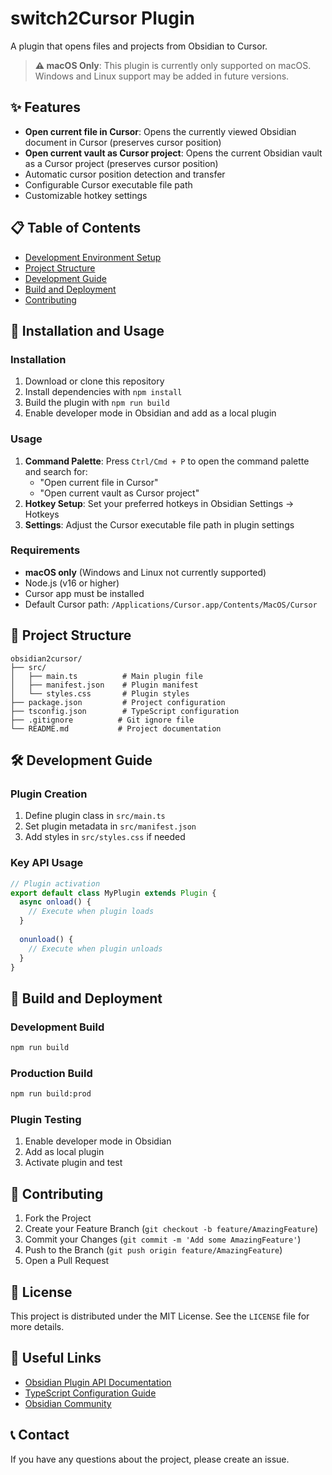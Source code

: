 # switch2Cursor Plugin

A plugin that opens files and projects from Obsidian to Cursor.

> **⚠️ macOS Only**: This plugin is currently only supported on macOS. Windows and Linux support may be added in future versions.

## ✨ Features

- **Open current file in Cursor**: Opens the currently viewed Obsidian document in Cursor (preserves cursor position)
- **Open current vault as Cursor project**: Opens the current Obsidian vault as a Cursor project (preserves cursor position)
- Automatic cursor position detection and transfer
- Configurable Cursor executable file path
- Customizable hotkey settings

## 📋 Table of Contents

- [Development Environment Setup](#development-environment-setup)
- [Project Structure](#project-structure)
- [Development Guide](#development-guide)
- [Build and Deployment](#build-and-deployment)
- [Contributing](#contributing)

## 🚀 Installation and Usage

### Installation

1. Download or clone this repository
2. Install dependencies with `npm install`
3. Build the plugin with `npm run build`
4. Enable developer mode in Obsidian and add as a local plugin

### Usage

1. **Command Palette**: Press `Ctrl/Cmd + P` to open the command palette and search for:
   - "Open current file in Cursor"
   - "Open current vault as Cursor project"
2. **Hotkey Setup**: Set your preferred hotkeys in Obsidian Settings → Hotkeys
3. **Settings**: Adjust the Cursor executable file path in plugin settings

### Requirements

- **macOS only** (Windows and Linux not currently supported)
- Node.js (v16 or higher)
- Cursor app must be installed
- Default Cursor path: `/Applications/Cursor.app/Contents/MacOS/Cursor`

## 📁 Project Structure

```
obsidian2cursor/
├── src/
│   ├── main.ts          # Main plugin file
│   ├── manifest.json    # Plugin manifest
│   └── styles.css       # Plugin styles
├── package.json         # Project configuration
├── tsconfig.json        # TypeScript configuration
├── .gitignore          # Git ignore file
└── README.md           # Project documentation
```

## 🛠 Development Guide

### Plugin Creation

1. Define plugin class in `src/main.ts`
2. Set plugin metadata in `src/manifest.json`
3. Add styles in `src/styles.css` if needed

### Key API Usage

```typescript
// Plugin activation
export default class MyPlugin extends Plugin {
  async onload() {
    // Execute when plugin loads
  }
  
  onunload() {
    // Execute when plugin unloads
  }
}
```

## 🔨 Build and Deployment

### Development Build

```bash
npm run build
```

### Production Build

```bash
npm run build:prod
```

### Plugin Testing

1. Enable developer mode in Obsidian
2. Add as local plugin
3. Activate plugin and test

## 📝 Contributing

1. Fork the Project
2. Create your Feature Branch (`git checkout -b feature/AmazingFeature`)
3. Commit your Changes (`git commit -m 'Add some AmazingFeature'`)
4. Push to the Branch (`git push origin feature/AmazingFeature`)
5. Open a Pull Request

## 📄 License

This project is distributed under the MIT License. See the `LICENSE` file for more details.

## 🔗 Useful Links

- [Obsidian Plugin API Documentation](https://docs.obsidian.md/Plugins/Getting+started/Build+a+plugin)
- [TypeScript Configuration Guide](https://www.typescriptlang.org/docs/)
- [Obsidian Community](https://forum.obsidian.md/)

## 📞 Contact

If you have any questions about the project, please create an issue.
